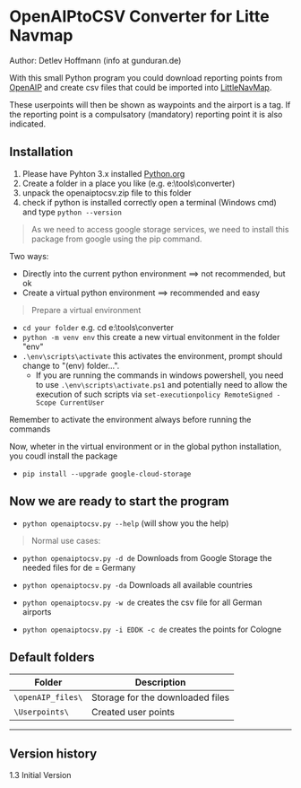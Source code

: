 # OpenAIPtoCSV Converter for Litte Navmap

Author: Detlev Hoffmann (info at gunduran.de)

With this small Python program you could download reporting points from  [OpenAIP](https://www.openaip.net) and create csv files that could be imported into [LittleNavMap](https://albar965.github.io/littlenavmap.html).

These userpoints will then be shown as waypoints and the airport is a tag. If the reporting point is a compulsatory (mandatory) reporting point it is also indicated.

## Installation

1. Please have Pyhton 3.x installed [Python.org](https://www.python.org/)
2. Create a folder in a place you like (e.g. e:\tools\converter)
3. unpack the openaiptocsv.zip file to this folder
4. check if python is installed correctly open a terminal (Windows cmd) and type `python --version`

> As we need to access google storage services, we need to install this package from google using the pip command.

Two ways:

* Directly into the current python environment ==> not recommended, but ok
* Create a virtual python environment ==> recommended and easy

> Prepare a virtual environment

* `cd your folder` e.g. cd e:\tools\converter
* `python -m venv env` this create a new virtual envitonment in the folder "env"
* `.\env\scripts\activate` this activates the environment, prompt should change to "(env) folder...".
  * If you are running the commands in windows powershell, you need to use `.\env\scripts\activate.ps1` and potentially need to allow the execution of such scripts via `set-executionpolicy RemoteSigned -Scope CurrentUser`

Remember to activate the environment always before running the commands

Now, wheter in the virtual environment or in the global python installation, you coudl install the package

* `pip install --upgrade google-cloud-storage`

## Now we are ready to start the program

* `python openaiptocsv.py --help` (will show you the help)

> Normal use cases:

* `python openaiptocsv.py -d de` Downloads from Google Storage the needed files for de = Germany

* `python openaiptocsv.py -da` Downloads all available countries

* `python openaiptocsv.py -w de` creates the csv file for all German airports

* `python openaiptocsv.py -i EDDK -c de` creates the points for Cologne

## Default folders

| Folder | Description |
|-|-|
| `\openAIP_files\` | Storage for the downloaded files|
| `\Userpoints\`    | Created user points|

---

## Version history

1.3 Initial Version
